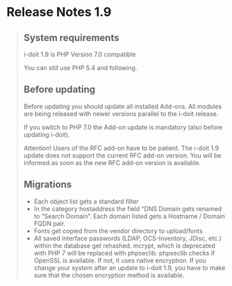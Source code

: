# Release Notes 1.9

> System requirements
> -------------------
> 
> i-doit 1.9 is PHP Version 7.0 compatible
> 
> You can still use PHP 5.4 and following.
> 
> Before updating
> ---------------
> 
> Before updating you should update all installed Add-ons. All modules are being released with newer versions parallel to the i-doit release.
> 
> If you switch to PHP 7.0 the Add-on update is mandatory (also before updating i-doit).
> 
> Attention! Users of the RFC add-on have to be patient. The i-doit 1.9 update does not support the current RFC add-on version. You will be informed as soon as the new RFC add-on version is available.
> 
> Migrations
> ----------
> 
> *   Each object list gets a standard filter
> *   In the category hostaddress the field “DNS Domain gets renamed to “Search Domain”. Each domain listed gets a Hostname / Domain FQDN pair.
> *   Fonts get copied from the vendor directory to upload/fonts
> *   All saved interface passwords (LDAP, OCS-Inventory, JDisc, etc.) within the database get rehashed. mcrypt, which is deprecated with PHP 7 will be replaced with phpseclib. phpseclib checks if OpenSSL is available. If not, it uses native encryption. If you change your system after an update to i-doit 1.9, you have to make sure that the chosen encryption method is available.